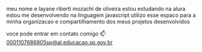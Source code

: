 meu nome e layane riberti mozachi de oliveira 
estou estudando na alura 
estou me desenvolvendo na linguagem javascript
utilizo esse espaco para a minha organizacao e compartilhamento dos meus projetos desenvolvidos 

voce pode entrar em contato comigo 📫
0001107686805sp@al.educacao.sp.gov.br
